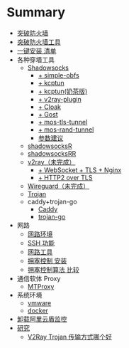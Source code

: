 # Summary
* [突破防火墙](README.md)
* [突破防火墙工具](突破防火墙工具.md)
* [一键安装 清单](一键安装-清单.md)
* 各种穿墙工具
    * [Shadowsocks](shadowsocks-libev-搭建.md)
        * [+ simple-obfs ](shadowsocks-libev+simple-obfs-搭建.md)
        * [+ kcptun](shadowsocks-libev+kcptun.md)
        * [+ kcptun(奶茶版)](shadowsocks-libev+kcptun-奶茶版.md)
        * [+ v2ray-plugin ](shadowsocks-libev+v2ray-plugin-搭建.md)
        * [+ Cloak](shadowsocks-libev+Cloak.md)
        * [+ Gost](shadowsocks-libev+gost.md)
        * [+ mos-tls-tunnel](shadowsocks-libev+mos-tls-tunnel.md)
        * [+ mos-rand-tunnel](shadowsocks-libev+mos-rand-tunnel.md)
        * [参数建议](shadowsocks-参数建议.md)
    * [shadowsocksR](shadowsocksR.md)
    * [shadowsocksRR](shadowsocksRR.md)
    * [v2ray（未完成）](v2ray.md)
      * [+ WebSocket + TLS + Nginx](v2ray+WebSocket+TLS+Nginx.md)
      * [+ HTTP2 over TLS](v2ray+HTTP2overTLS.md)
    * [Wireguard（未完成）](Wireguard.md)
    * [Trojan](Trojan.md)
    * caddy+trojan-go
      * [Caddy](caddy.md)
      * [trojan-go](trojan-go.md)
* 网路
    * [网路环境](网路环境.md)
    * [SSH 功能](SSH功能.md)
    * [网路工具](网路工具.md)
    * [拥塞控制 安装](bbr优化.md)
    * [拥塞控制算法 比较](拥塞控制算法比较.md)
* 通信软体 Proxy
    * [MTProxy](MTProxy.md)
* 系统环境
    * [vmware](vmware.md) 
    * [docker](docker.md)
* [卸载阿里云盾监控](卸载阿里云盾监控.md)
* [研究](R-研究.md)
    * [V2Ray  Trojan 传输方式哪个好](R-V2Ray-vs-Trojan.md)